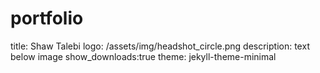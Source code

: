 # portfolio
title: Shaw Talebi
logo: /assets/img/headshot_circle.png
description: text below image
show_downloads:true
theme: jekyll-theme-minimal

